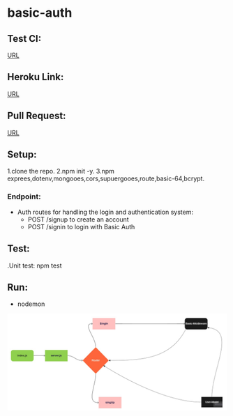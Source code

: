 # basic-auth


## Test CI:
[URL](https://github.com/AyahZaareer/basic-auth/actions)

## Heroku Link:
[URL](https://ayah-basic-auth.herokuapp.com)

## Pull Request:
[URL](https://github.com/AyahZaareer/basic-auth/pull/1)

## Setup:
1.clone the repo.
2.npm init -y.
3.npm exprees,dotenv,mongooes,cors,supuergooes,route,basic-64,bcrypt.


### Endpoint:
 - Auth routes for handling the login and authentication system:
   - POST /signup to create an account
   - POST /signin to login with Basic Auth



## Test:
.Unit test: npm test

## Run:
 - nodemon



 ![auth](basic-auth.jpg)
